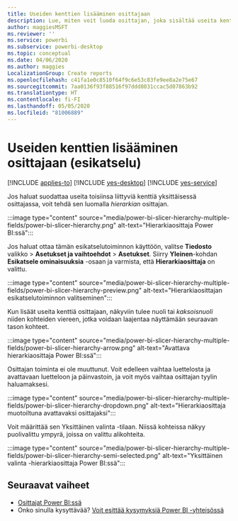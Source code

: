 ```yaml
---
title: Useiden kenttien lisääminen osittajaan
description: Lue, miten voit luoda osittajan, joka sisältää useita kenttiä hierarkiassa.
author: maggiesMSFT
ms.reviewer: ''
ms.service: powerbi
ms.subservice: powerbi-desktop
ms.topic: conceptual
ms.date: 04/06/2020
ms.author: maggies
LocalizationGroup: Create reports
ms.openlocfilehash: c41fa1e0c8510f64f9c6e53c83fe9ee8a2e75e67
ms.sourcegitcommit: 7aa0136f93f88516f97ddd8031ccac5d07863b92
ms.translationtype: HT
ms.contentlocale: fi-FI
ms.lasthandoff: 05/05/2020
ms.locfileid: "81006889"
---
```

# <a name="add-multiple-fields-to-a-slicer-preview"></a>Useiden kenttien lisääminen osittajaan (esikatselu)

[!INCLUDE [applies-to](../includes/applies-to.md)] [!INCLUDE [yes-desktop](../includes/yes-desktop.md)] [!INCLUDE [yes-service](../includes/yes-service.md)]

Jos haluat suodattaa useita toisiinsa liittyviä kenttiä yksittäisessä osittajassa, voit tehdä sen luomalla *hierarkian* osittajan. 

:::image type="content" source="media/power-bi-slicer-hierarchy-multiple-fields/power-bi-slicer-hierarchy.png" alt-text="Hierarkiaosittaja Power BI:ssä":::

Jos haluat ottaa tämän esikatselutoiminnon käyttöön, valitse **Tiedosto** valikko > **Asetukset ja vaihtoehdot** > **Asetukset**. Siirry **Yleinen**-kohdan **Esikatsele ominaisuuksia** -osaan ja varmista, että **Hierarkiaosittaja** on valittu.

:::image type="content" source="media/power-bi-slicer-hierarchy-multiple-fields/power-bi-slicer-hierarchy-preview.png" alt-text="Hierarkiaosittajan esikatselutoiminnon valitseminen":::

Kun lisäät useita kenttiä osittajaan, näkyviin tulee nuoli tai *kaksoisnuoli* niiden kohteiden viereen, jotka voidaan laajentaa näyttämään seuraavan tason kohteet.

:::image type="content" source="media/power-bi-slicer-hierarchy-multiple-fields/power-bi-slicer-hierarchy-arrow.png" alt-text="Avattava hierarkiaosittaja Power BI:ssä":::
 
Osittajan toiminta ei ole muuttunut. Voit edelleen vaihtaa luettelosta ja avattavaan luetteloon ja päinvastoin, ja voit myös vaihtaa osittajan tyylin haluamaksesi.

:::image type="content" source="media/power-bi-slicer-hierarchy-multiple-fields/power-bi-slicer-hierarchy-dropdown.png" alt-text="Hierarkiaosittaja muotoiltuna avattavaksi osittajaksi":::
 
Voit määrittää sen Yksittäinen valinta -tilaan. Niissä kohteissa näkyy puolivalittu ympyrä, joissa on valittu alikohteita.
 
:::image type="content" source="media/power-bi-slicer-hierarchy-multiple-fields/power-bi-slicer-hierarchy-semi-selected.png" alt-text="Yksittäinen valinta -hierarkiaosittaja Power BI:ssä":::

## <a name="next-steps"></a>Seuraavat vaiheet

- [Osittajat Power BI:ssä](../visuals/power-bi-visualization-slicers.md)
- Onko sinulla kysyttävää? [Voit esittää kysymyksiä Power BI -yhteisössä](https://community.powerbi.com/)